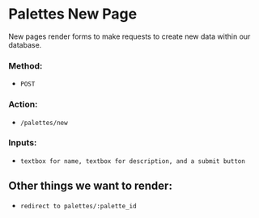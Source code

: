 # Palettes New Page

New pages render forms to make requests to create new data within our database.

### Method: 
- `POST`
### Action:
- `/palettes/new`
### Inputs:
- `textbox for name, textbox for description, and a submit button `

## Other things we want to render:
- `redirect to palettes/:palette_id`
